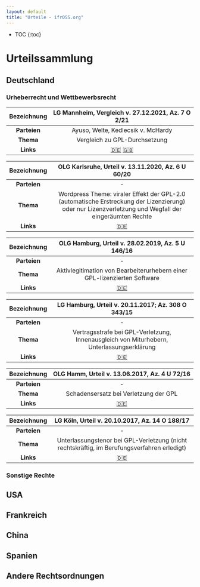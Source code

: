 ```yaml
---
layout: default
title: "Urteile - ifrOSS.org"
---
```


* TOC
{:toc}

# Urteilssammlung

## Deutschland

### Urheberrecht und Wettbewerbsrecht

| **Bezeichnung** | LG Mannheim, Vergleich v. 27.12.2021, Az. 7 O 2/21 |
|:---:|:---:|
| **Parteien** | Ayuso, Welte, Kedlecsik v. McHardy |
| **Thema** | Vergleich zu GPL-Durchsetzung |
| **Links** | [🇩🇪](https://www.netfilter.org/files/2022-01-24-Beschluss_und_Vergleich.pdf) [🇬🇧](https://www.netfilter.org/files/2022-01-24-Translation_Court_Order_and_Settlement.pdf) |

| **Bezeichnung** | OLG Karlsruhe, Urteil v. 13.11.2020, Az. 6 U 60/20 |
|:---:|:---:|
| **Parteien** | - |
| **Thema** | Wordpress Theme: viraler Effekt der GPL-2.0 (automatische Erstreckung der Lizenzierung) oder nur Lizenzverletzung und Wegfall der eingeräumten Rechte |
| **Links** | [🇩🇪](https://www.junit.de/2020/wp-content/uploads/OLG-Karlsruhe-27012021.pdf) |

| **Bezeichnung** | OLG Hamburg, Urteil v. 28.02.2019, Az. 5 U 146/16 |
|:---:|:---:|
| **Parteien** | - |
| **Thema** | Aktivlegitimation von Bearbeiterurhebern einer GPL-lizenzierten Software |
| **Links** | [🇩🇪](https://dejure.org/ext/59ddbf2dfc895af3f8e6b13d9cb65bf8) |

| **Bezeichnung** | LG Hamburg, Urteil v. 20.11.2017; Az. 308 O 343/15 |
|:---:|:---:|
| **Parteien** | - |
| **Thema** | Vertragsstrafe bei GPL-Verletzung, Innenausgleich von Miturhebern, Unterlassungserklärung |
| **Links** | [🇩🇪](https://dejure.org/ext/945f91adbb3ce04fcddbfa5d83994382) |

| **Bezeichnung** | OLG Hamm, Urteil v. 13.06.2017, Az. 4 U 72/16 |
|:---:|:---:|
| **Parteien** | - |
| **Thema** | Schadensersatz bei Verletzung der GPL |
| **Links** | [🇩🇪](https://www.justiz.nrw.de/nrwe/olgs/hamm/j2017/4_U_72_16_Urteil_20170613.html) |

| **Bezeichnung** | LG Köln, Urteil v. 20.10.2017, Az. 14 O 188/17 |
|:---:|:---:|
| **Parteien** | - |
| **Thema** | Unterlassungstenor bei GPL-Verletzung (nicht rechtskräftig, im Berufungsverfahren erledigt) |
| **Links** | [🇩🇪](https://dejure.org/ext/e1e72ac11731720ce18712f02d78b55a) |

### Sonstige Rechte

## USA

## Frankreich

## China

## Spanien

## Andere Rechtsordnungen

